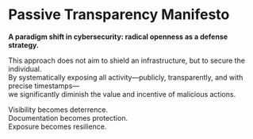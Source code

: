 # Passive Transparency Manifesto

**A paradigm shift in cybersecurity: radical openness as a defense strategy.**

This approach does not aim to shield an infrastructure, but to secure the individual.  
By systematically exposing all activity—publicly, transparently, and with precise timestamps—  
we significantly diminish the value and incentive of malicious actions.

Visibility becomes deterrence.  
Documentation becomes protection.  
Exposure becomes resilience.
